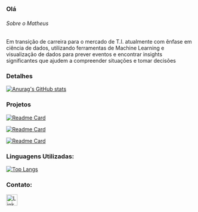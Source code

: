 ### Olá


 ###### Sobre o Matheus
Em transição de carreira para o mercado de T.I. atualmente com ênfase em ciência de dados, utilizando ferramentas de Machine Learning e visualização de dados para prever eventos e encontrar insights significantes que ajudem a compreender situações e tomar decisões

### Detalhes

[![Anurag's GitHub stats](https://github-readme-stats.vercel.app/api?username=MatheusFilipeASilva&show_icons=true&theme=dark)](https://github.com/anuraghazra/github-readme-stats)

### Projetos

[![Readme Card](https://github-readme-stats.vercel.app/api/pin/?username=MatheusFilipeASilva&repo=Classificacao_multinomial&theme=dark)](https://github.com/anuraghazra/github-readme-stats)

[![Readme Card](https://github-readme-stats.vercel.app/api/pin/?username=MatheusFilipeASilva&repo=Arvores-2-Arvores-de-Regressao&theme=dark)](https://github.com/anuraghazra/github-readme-stats)

[![Readme Card](https://github-readme-stats.vercel.app/api/pin/?username=MatheusFilipeASilva&repo=Regressao-II&theme=dark)](https://github.com/anuraghazra/github-readme-stats)
### Linguagens Utilizadas:

[![Top Langs](https://github-readme-stats.vercel.app/api/top-langs/?username=MatheusFilipeASilva&layout=compact)](https://github.com/anuraghazra/github-readme-stats)

### Contato:

[<img src='https://img.shields.io/badge/LinkedIn-0077B5?style=for-the-badge&logo=linkedin&logoColor=white' alt='Linkedin' height='30'>](https://www.linkedin.com/in/matheus-filipe-asilva/)

